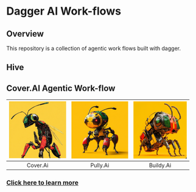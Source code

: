 # Dagger AI Work-flows

## Overview

This repository is a collection of agentic work flows built with dagger.

## Hive

## Cover.AI Agentic Work-flow

| [![Coverage.Ai Agent avatar](docs/images/cover.ai.png)](agents/coverage_agent/README.md) | [![Pull Request Agent avatar](docs/images/pully_ai.png)](agents/coverage_agent/README.md) | [![Build Agent avatar](docs/images/buildy.ai.png)](agents/coverage_agent/README.md) |
| :----------------------------------------------------------: | :----------------------------------------------------------: | :----------------------------------------------------------: |
|                           Cover.Ai                           |                           Pully.Ai                           |                           Buildy.Ai                           |

### [Click here to learn more](workflows/cover/README.md)
